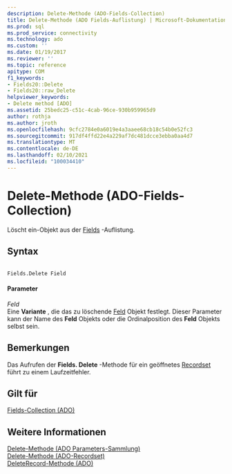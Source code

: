 ```yaml
---
description: Delete-Methode (ADO-Fields-Collection)
title: Delete-Methode (ADO Fields-Auflistung) | Microsoft-Dokumentation
ms.prod: sql
ms.prod_service: connectivity
ms.technology: ado
ms.custom: ''
ms.date: 01/19/2017
ms.reviewer: ''
ms.topic: reference
apitype: COM
f1_keywords:
- Fields20::Delete
- Fields20::raw_Delete
helpviewer_keywords:
- Delete method [ADO]
ms.assetid: 25bedc25-c51c-4cab-96ce-930b959965d9
author: rothja
ms.author: jroth
ms.openlocfilehash: 9cfc2784e0a6019e4a3aaee68cb18c54b0e52fc3
ms.sourcegitcommit: 917df4ffd22e4a229af7dc481dcce3ebba0aa4d7
ms.translationtype: MT
ms.contentlocale: de-DE
ms.lasthandoff: 02/10/2021
ms.locfileid: "100034410"
---
```

# <a name="delete-method-ado-fields-collection"></a>Delete-Methode (ADO-Fields-Collection)
Löscht ein-Objekt aus der [Fields](../../../ado/reference/ado-api/fields-collection-ado.md) -Auflistung.  
  
## <a name="syntax"></a>Syntax  
  
```  
  
Fields.Delete Field  
```  
  
#### <a name="parameters"></a>Parameter  
 *Feld*  
 Eine **Variante** , die das zu löschende [Feld](../../../ado/reference/ado-api/field-object.md) Objekt festlegt. Dieser Parameter kann der Name des **Feld** Objekts oder die Ordinalposition des **Feld** Objekts selbst sein.  
  
## <a name="remarks"></a>Bemerkungen  
 Das Aufrufen der **Fields. Delete** -Methode für ein geöffnetes [Recordset](../../../ado/reference/ado-api/recordset-object-ado.md) führt zu einem Laufzeitfehler.  
  
## <a name="applies-to"></a>Gilt für  
 [Fields-Collection (ADO)](../../../ado/reference/ado-api/fields-collection-ado.md)  
  
## <a name="see-also"></a>Weitere Informationen  
 [Delete-Methode (ADO Parameters-Sammlung)](../../../ado/reference/ado-api/delete-method-ado-parameters-collection.md)   
 [Delete-Methode (ADO-Recordset)](../../../ado/reference/ado-api/delete-method-ado-recordset.md)   
 [DeleteRecord-Methode (ADO)](../../../ado/reference/ado-api/deleterecord-method-ado.md)
